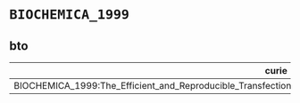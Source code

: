 # `BIOCHEMICA_1999`

## bto

| curie                                                                                                             |   usages | nodes                                             |
|-------------------------------------------------------------------------------------------------------------------|----------|---------------------------------------------------|
| BIOCHEMICA_1999:The_Efficient_and_Reproducible_Transfection_of_Insect_Cell_Lines_by_FuGENE_6_Transfection_Reagent |        1 | [BTO:0003935](https://bioregistry.io/BTO:0003935) |

